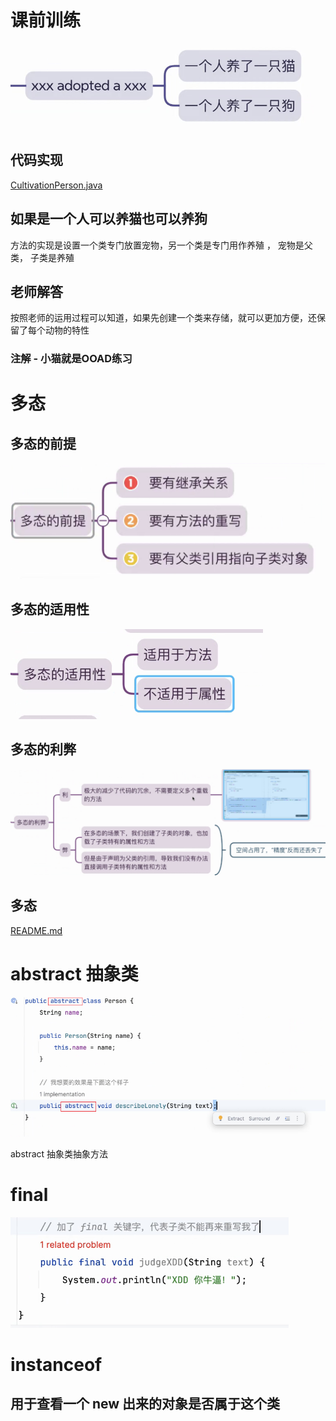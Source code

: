 # 课前训练

![img.png](img.png)

## 代码实现

[CultivationPerson.java](CultivationPerson.java)

## 如果是一个人可以养猫也可以养狗

方法的实现是设置一个类专门放置宠物，另一个类是专门用作养殖 ， 宠物是父类， 子类是养殖

## 老师解答

按照老师的运用过程可以知道，如果先创建一个类来存储，就可以更加方便，还保留了每个动物的特性

### 注解 - 小猫就是OOAD练习

# 多态

## 多态的前提

![img_1.png](img_1.png)

## 多态的适用性

![img_2.png](img_2.png)

## 多态的利弊

![img_3.png](img_3.png)

## 多态

[README.md](..%2FB20240323%2FREADME.md)

# abstract 抽象类

![img_4.png](img_4.png)

abstract 抽象类抽象方法

# final

![img_5.png](img_5.png)

# instanceof

## 用于查看一个 new 出来的对象是否属于这个类
